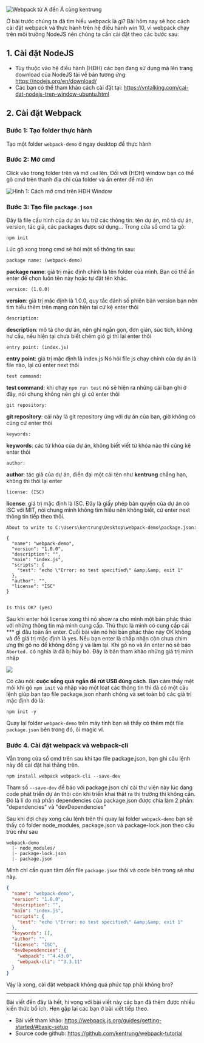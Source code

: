 ![Webpack từ A đến Á cùng kentrung](https://images.viblo.asia/2090b88e-6ec0-49fe-b677-65e927fafc2e.png) 

Ở bài trước chúng ta đã tìm hiểu webpack là gì? Bài hôm nay sẽ học cách cài đặt webpack và thực hành trên hệ điều hành win 10, vì webpack chạy trên môi trường NodeJS nên chúng ta cần cài đặt theo các bước sau:

## 1. Cài đặt NodeJS

* Tùy thuộc vào hệ điều hành (HĐH) các bạn đang sử dụng mà lên trang download của NodeJS tải về bản tương ứng: https://nodejs.org/en/download/
* Các bạn có thể tham khảo cách cài đặt tại: https://vntalking.com/cai-dat-nodejs-tren-window-ubuntu.html

## 2. Cài đặt Webpack

### Bước 1: Tạo  folder thực hành
Tạo một folder `webpack-demo` ở ngay desktop để thực hành 

### Bước 2: Mở cmd
Click vào trong folder trên và mở `cmd` lên. Đối với (HĐH) window bạn có thể gõ cmd trên thanh địa chỉ của folder và ấn enter để mở lên

![Hình 1: Cách mở cmd trên HĐH Window](https://images.viblo.asia/d2d53970-6058-4772-934a-c619d464cc92.png)

### Bước 3: Tạo file `package.json` 

Đây là file cấu hình của dự án lưu trữ các thông tin: tên dự án, mô tả dự án, version, tác giả, các packages được sử dụng... Trong cửa sổ cmd ta gõ:
```
npm init
```
Lúc gõ xong trong cmd sẽ hỏi một số thông tin sau:
```
package name: (webpack-demo)
```
**package name**: giá trị mặc định chính là tên folder của mình. Bạn có thể ấn enter để chọn luôn tên này hoặc tự đặt tên khác.
```
version: (1.0.0)
```
**version**: giá trị mặc định là 1.0.0, quy tắc đánh số phiên bản version bạn nên tìm hiểu thêm trên mạng còn hiện tại cứ kệ enter thôi 
```
description: 
```
**description**: mô tả cho dự án, nên ghi ngắn gọn, đơn giản, súc tích, không hư cấu, nếu hiện tại chưa biết chém gió gì thì lại enter thôi
```
entry point: (index.js)
```
**entry point**: giá trị mặc định là index.js Nó hỏi file js chạy chính của dự án là file nào, lại cứ enter next thôi
```
test command:
```
**test command**: khi chạy `npm run test` nó sẽ hiện ra những cái bạn ghi ở đây, nói chung không nên ghi gì cứ enter thôi
```
git repository:
```
**git repository**: cái này là git repository ứng với dự án của bạn, giờ không có cũng cứ enter thôi
```
keywords:
```
**keywords**: các từ khóa của dự án, không biết viết từ khóa nào thì cũng kệ enter thôi
```
author:
```
**author**: tác giả của dự án, điền đại một cái tên như **kentrung** chẳng hạn, không thì thôi lại enter 
```
license: (ISC)
```
**license**: giá trị mặc định là ISC. Đây là giấy phép bản quyền của dự án có ISC với MIT, nói chung mình không tìm hiểu nên không biết, cứ enter next thông tin tiếp theo thôi. <br />
```
About to write to C:\Users\kentrung\Desktop\webpack-demo\package.json:

{
  "name": "webpack-demo",
  "version": "1.0.0",
  "description": "",
  "main": "index.js",
  "scripts": {
    "test": "echo \"Error: no test specified\" &amp;&amp; exit 1"
  },
  "author": "",
  "license": "ISC"
}


Is this OK? (yes)
```
Sau khi enter hỏi license xong thì nó show ra cho mình một bản phác thảo với những thông tin mà mình cung cấp. Thú thực là mình có cung cấp cái *** gì đâu toàn ấn enter. Cuối bài văn nó hỏi bản phác thảo này OK không và để giá trị mặc định là yes. Nếu bạn enter là chấp nhận còn chưa chim ưng thì gõ no để không đồng ý và làm lại. Khi gõ no và ấn enter nó sẽ báo `Aborted.` có nghĩa là đã bị hủy bỏ. Đây là bản tham khảo những giá trị mình nhập


![](https://images.viblo.asia/91f14afc-8e42-48e3-b9c8-c130e0f02f63.png)


Có câu nói: **cuộc sống quá ngắn để rút USB đúng cách**. Bạn cảm thấy mệt mỏi khi gõ `npm init` và nhập vào một loạt các thông tin thì đã có một câu lệnh giúp bạn tạo file package.json nhanh chóng và set toàn bộ các giá trị mặc định đó là:
```
npm init -y
```
Quay lại folder `webpack-demo` trên máy tính bạn sẽ thấy có thêm một file `package.json` bên trong đó, ôi magic vl.

### Bước 4. Cài đặt webpack và webpack-cli

Vẫn trong cửa sổ cmd trên sau khi tạo file package.json, bạn ghi câu lệnh này để cài đặt hai thằng trên.
```
npm install webpack webpack-cli --save-dev
```
Tham số `--save-dev` để báo với package.json chỉ cài thư viện này lúc đang code phát triển dự án thôi còn khi triển khai thật ra thị trường thì không cần. Đó là lí do mà phần dependencies của package.json được chia làm 2 phần: "dependencies" và "devDependencies" 


Sau khi đợi chạy xong câu lệnh trên thì quay lại folder `webpack-demo` bạn sẽ thấy có folder node_modules, package.json và package-lock.json theo cấu trúc như sau
```
webpack-demo
  |- node_modules/
  |- package-lock.json
  |- package.json
```
Mình chỉ cần quan tâm đến file `package.json` thôi và code bên trong sẽ như này.
```json
{
  "name": "webpack-demo",
  "version": "1.0.0",
  "description": "",
  "main": "index.js",
  "scripts": {
    "test": "echo \"Error: no test specified\" &amp;&amp; exit 1"
  },
  "keywords": [],
  "author": "",
  "license": "ISC",
  "devDependencies": {
    "webpack": "^4.43.0",
    "webpack-cli": "^3.3.11"
  }
}
```
Vậy là xong, cài đặt webpack không quá phức tạp phải không bro? 


-----

Bài viết đến đây là hết, hi vọng với bài viết này các bạn đã thêm được nhiều kiến thức bổ ích. Hẹn gặp lại các bạn ở bài viết tiếp theo.

* Bài viết tham khảo: https://webpack.js.org/guides/getting-started/#basic-setup
* Source code github: https://github.com/kentrung/webpack-tutorial
